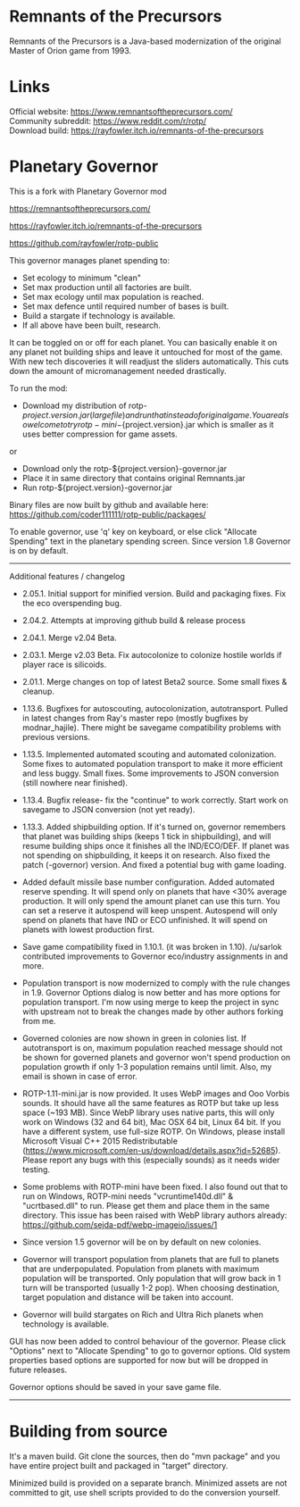 # Remnants of the Precursors

Remnants of the Precursors is a Java-based modernization of the original Master of Orion game from 1993.

# Links
Official website: https://www.remnantsoftheprecursors.com/<br/>
Community subreddit: https://www.reddit.com/r/rotp/<br/>
Download build: https://rayfowler.itch.io/remnants-of-the-precursors

# Planetary Governor

This is a fork with Planetary Governor mod 

https://remnantsoftheprecursors.com/

https://rayfowler.itch.io/remnants-of-the-precursors

https://github.com/rayfowler/rotp-public

This governor manages planet spending to:

* Set ecology to minimum "clean"
* Set max production until all factories are built.
* Set max ecology until max population is reached.
* Set max defence until required number of bases is built.
* Build a stargate if technology is available.
* If all above have been built, research.

It can be toggled on or off for each planet. You can basically enable it on any
planet not building ships and leave it untouched for most of the game. With new 
tech discoveries it will readjust the sliders automatically. This cuts down the
amount of micromanagement needed drastically.

To run the mod:

* Download my distribution of rotp-${project.version}.jar (large file) and run that instead of 
original game. You are also welcome to try rotp-mini-${project.version}.jar which is smaller
as it uses better compression for game assets. 

or

* Download only the rotp-${project.version}-governor.jar
* Place it in same directory that contains original Remnants.jar
* Run rotp-${project.version}-governor.jar

Binary files are now built by github and available here: https://github.com/coder111111/rotp-public/packages/

To enable governor, use 'q' key on keyboard, or else click "Allocate Spending"
text in the planetary spending screen. Since version 1.8 Governor is on by default.

---

Additional features / changelog

* 2.05.1. Initial support for minified version. Build and packaging fixes. Fix the eco overspending bug.

* 2.04.2. Attempts at improving github build & release process

* 2.04.1. Merge v2.04 Beta.

* 2.03.1. Merge v2.03 Beta. Fix autocolonize to colonize hostile worlds if player race is silicoids.

* 2.01.1. Merge changes on top of latest Beta2 source. Some small fixes & cleanup.

* 1.13.6. Bugfixes for autoscouting, autocolonization, autotransport. Pulled in latest changes from Ray's master 
repo (mostly bugfixes by modnar_hajile). There might be savegame compatibility problems with previous versions.

* 1.13.5. Implemented automated scouting and automated colonization. Some fixes to automated
population transport to make it more efficient and less buggy. Small fixes. Some improvements to
JSON conversion (still nowhere near finished).

* 1.13.4. Bugfix release- fix the "continue" to work correctly. Start work on savegame
to JSON conversion (not yet ready).

* 1.13.3. Added shipbuilding option. If it's turned on, governor remembers that planet was building
ships (keeps 1 tick in shipbuilding), and will resume building ships once it finishes all
the IND/ECO/DEF. If planet was not spending on shipbuilding, it keeps it on research. Also fixed
the patch (-governor) version. And fixed a potential bug with game loading.

* Added default missile base number configuration. Added automated reserve spending.
It will spend only on planets that have <30% average production. It will only spend
the amount planet can use this turn. You can set a reserve it autospend will keep
unspent. Autospend will only spend on planets that have IND or ECO unfinished. It will
spend on planets with lowest production first.

* Save game compatibility fixed in 1.10.1. (it was broken in 1.10). /u/sarlok contributed 
improvements to Governor eco/industry assignments in and more.

* Population transport is now modernized to comply with the rule changes in 1.9.
Governor Options dialog is now better and has more options for population transport.
I'm now using merge to keep the project in sync with upstream not to break the changes
made by other authors forking from me.

* Governed colonies are now shown in green in colonies list. If autotransport is on,
maximum population reached message should not be shown for governed planets and 
governor won't spend production on population growth if only 1-3 population remains 
until limit. Also, my email is shown in case of error.

* ROTP-1.11-mini.jar is now provided. It uses WebP images and Ooo Vorbis sounds.
It should have all the same features as ROTP but take up less space (~193 MB). Since
WebP library uses native parts, this will only work on Windows (32 and 64 bit),
Mac OSX 64 bit, Linux 64 bit. If you have a different system, use full-size ROTP.
On Windows, please install Microsoft Visual C++ 2015 Redistributable 
(https://www.microsoft.com/en-us/download/details.aspx?id=52685).
Please report any bugs with this (especially sounds) as it needs wider testing.

* Some problems with ROTP-mini have been fixed. I also found out that to run on 
Windows, ROTP-mini needs "vcruntime140d.dll" & "ucrtbased.dll" to run. Please get
them and place them in the same directory. This issue has been raised with WebP
library authors already: https://github.com/sejda-pdf/webp-imageio/issues/1

* Since version 1.5 governor will be on by default on new colonies.

* Governor will transport population from planets that are full to planets that
are underpopulated. Population from planets with maximum population will be 
transported. Only population that will grow back in 1 turn will be transported 
(usually 1-2 pop). When choosing destination, target population and distance will
be taken into account. 

* Governor will build stargates on Rich and Ultra Rich planets when technology is 
available.

GUI has now been added to control behaviour of the governor. Please click "Options"
next to "Allocate Spending" to go to governor options. Old system properties based
options are supported for now but will be dropped in future releases.

Governor options should be saved in your save game file.

---

# Building from source

It's a maven build. Git clone the sources, then do "mvn package" and you have entire
project built and packaged in "target" directory.

Minimized build is provided on a separate branch. Minimized assets are not committed 
to git, use shell scripts provided to do the conversion yourself.
